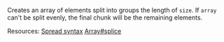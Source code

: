 Creates an array of elements split into groups the length of <code>size</code>. If <code>array</code> can't be split evenly, the final chunk will be the remaining elements.

Resources: [Spread syntax](https://developer.mozilla.org/docs/Web/JavaScript/Reference/Operators/Spread_syntax) [Array#splice](https://developer.mozilla.org/docs/Web/JavaScript/Reference/Global_Objects/Array/splice)
